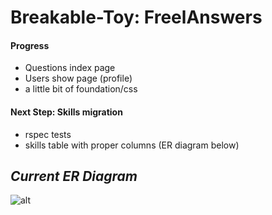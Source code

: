 # Breakable-Toy: FreelAnswers
#### Progress
- Questions index page
- Users show page (profile)
- a little bit of foundation/css

#### Next Step: Skills migration
- rspec tests
- skills table with proper columns (ER diagram below)

## _Current ER Diagram_
![alt](http://i.imgur.com/D0DrwO7.png)
